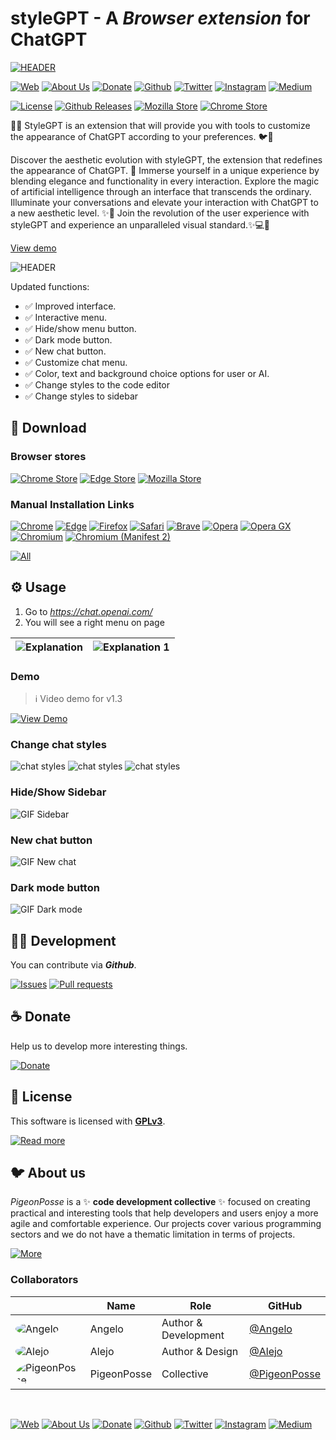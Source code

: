 <!-- PIGEONPOSSE START MARK -->
<!--

██████╗ ██╗ ██████╗ ███████╗ ██████╗ ███╗   ██╗                     
██╔══██╗██║██╔════╝ ██╔════╝██╔═══██╗████╗  ██║                     
██████╔╝██║██║  ███╗█████╗  ██║   ██║██╔██╗ ██║                     
██╔═══╝ ██║██║   ██║██╔══╝  ██║   ██║██║╚██╗██║                     
██║     ██║╚██████╔╝███████╗╚██████╔╝██║ ╚████║                     
╚═╝     ╚═╝ ╚═════╝ ╚══════╝ ╚═════╝ ╚═╝  ╚═══╝                     
                                                                    
██████╗  ██████╗ ███████╗███████╗███████╗                           
██╔══██╗██╔═══██╗██╔════╝██╔════╝██╔════╝                           
██████╔╝██║   ██║███████╗███████╗█████╗                             
██╔═══╝ ██║   ██║╚════██║╚════██║██╔══╝                             
██║     ╚██████╔╝███████║███████║███████╗                           
╚═╝      ╚═════╝ ╚══════╝╚══════╝╚══════╝                           
                                                                                                                                        
                                                                    
█████╗█████╗█████╗█████╗█████╗█████╗█████╗█████╗                    
╚════╝╚════╝╚════╝╚════╝╚════╝╚════╝╚════╝╚════╝                    
                                                                                                                                        
                                                                    
███████╗████████╗██╗   ██╗██╗     ███████╗ ██████╗ ██████╗ ████████╗
██╔════╝╚══██╔══╝╚██╗ ██╔╝██║     ██╔════╝██╔════╝ ██╔══██╗╚══██╔══╝
███████╗   ██║    ╚████╔╝ ██║     █████╗  ██║  ███╗██████╔╝   ██║   
╚════██║   ██║     ╚██╔╝  ██║     ██╔══╝  ██║   ██║██╔═══╝    ██║   
███████║   ██║      ██║   ███████╗███████╗╚██████╔╝██║        ██║   
╚══════╝   ╚═╝      ╚═╝   ╚══════╝╚══════╝ ╚═════╝ ╚═╝        ╚═╝                        
                                                
VERSION: 	1.3.5 
REPOSITORY: https://github.com/pigeonposse/stylegpt
AUTHORS: 
	- Angelo (https://github.com/angelespejo)
	- Alejo (https://github.com/alejomalia)

DEVELOPED BY PIGEONPOSSE 🐦🌈

-->
<!-- PIGEONPOSSE END MARK -->

# styleGPT -  A _Browser extension_ for ChatGPT

<!-- PIGEONPOSSE START HEADER -->

[![HEADER](docs/banner.png)](https://www.youtube.com/watch?v=Nh1DvI3p0p8)

[![Web](https://img.shields.io/badge/Web-grey?style=for-the-badge&logoColor=white)](https://pigeonposse.com)
[![About Us](https://img.shields.io/badge/About%20Us-grey?style=for-the-badge&logoColor=white)](https://pigeonposse.com/?popup=about)
[![Donate](https://img.shields.io/badge/Donate-pink?style=for-the-badge&logoColor=white)](https://pigeonposse.com/?popup=donate)
[![Github](https://img.shields.io/badge/Github-black?style=for-the-badge&logo=github&logoColor=white)](https://github.com/pigeonposse)
[![Twitter](https://img.shields.io/badge/Twitter-black?style=for-the-badge&logo=twitter&logoColor=white)](https://twitter.com/pigeonposse_)
[![Instagram](https://img.shields.io/badge/Instagram-black?style=for-the-badge&logo=instagram&logoColor=white)](https://www.instagram.com/pigeon.posse/)
[![Medium](https://img.shields.io/badge/Medium-black?style=for-the-badge&logo=medium&logoColor=white)](https://medium.com/@pigeonposse)

[![License](https://img.shields.io/github/license/pigeonposse/stylegpt?color=green&style=for-the-badge&logoColor=white)](/LICENSE)
[![Github Releases](https://img.shields.io/github/package-json/v/pigeonposse/stylegpt?color=blue&style=for-the-badge&logoColor=white)](https://github.com/pigeonposse/stylegpt/releases)
[![Mozilla Store](https://img.shields.io/amo/v/{8f0f11ab-1cc1-4db9-81a3-251de69235d9}?color=blue&style=for-the-badge&logo=firefoxbrowser&logoColor=white)](https://addons.mozilla.org/firefox/addon/stylegpt/)
[![Chrome Store](https://img.shields.io/chrome-web-store/v/khoggafmiibmeihpkpbkllkkdfhmokoj?color=blue&style=for-the-badge&logo=googlechrome&logoColor=white)](https://chrome.google.com/webstore/detail/stylegpt/khoggafmiibmeihpkpbkllkkdfhmokoj)

🤖🧩 StyleGPT is an extension that will provide you with tools to customize the appearance of ChatGPT according to your preferences. 🐦🌈

Discover the aesthetic evolution with styleGPT, the extension that redefines the appearance of ChatGPT. 🚀 Immerse yourself in a unique experience by blending elegance and functionality in every interaction. Explore the magic of artificial intelligence through an interface that transcends the ordinary. Illuminate your conversations and elevate your interaction with ChatGPT to a new aesthetic level. ✨💬 Join the revolution of the user experience with styleGPT and experience an unparalleled visual standard.✨💻🌈

[View demo](https://www.youtube.com/watch?v=Nh1DvI3p0p8)

![HEADER](docs/demo/preview.png)

Updated functions:

- ✅ Improved interface.
- ✅ Interactive menu.
- ✅ Hide/show menu button.
- ✅ Dark mode button.
- ✅ New chat button.
- ✅ Customize chat menu.
- ✅ Color, text and background choice options for user or AI.
- ✅ Change styles to the code editor
- ✅ Change styles to sidebar

## 🧩 Download

### Browser stores

[![Chrome Store](https://img.shields.io/badge/Chrome%20Store-grey?style=for-the-badge&logo=googlechrome&logoColor=white)](https://chrome.google.com/webstore/detail/stylegpt/khoggafmiibmeihpkpbkllkkdfhmokoj)
[![Edge Store](https://img.shields.io/badge/Edge%20Store-grey?style=for-the-badge&logo=microsoftstore&logoColor=white)](https://microsoftedge.microsoft.com/addons/detail/stylegpt/)
[![Mozilla Store](https://img.shields.io/badge/Mozilla%20Store-grey?style=for-the-badge&logo=firefoxbrowser&logoColor=white)](https://addons.mozilla.org/firefox/addon/stylegpt/)

### Manual Installation Links

[![Chrome](https://img.shields.io/badge/Chrome-grey?style=for-the-badge&logo=googlechrome&logoColor=white)](https://github.com/pigeonposse/stylegpt/releases/download/1.3.5/chrome-stylegpt-1.3.5.zip)
[![Edge](https://img.shields.io/badge/Edge-grey?style=for-the-badge&logo=microsoftedge&logoColor=white)](https://github.com/pigeonposse/stylegpt/releases/download/1.3.5/edge-stylegpt-1.3.5.zip)
[![Firefox](https://img.shields.io/badge/Firefox-grey?style=for-the-badge&logo=firefoxbrowser&logoColor=white)](https://github.com/pigeonposse/stylegpt/releases/download/1.3.5/firefox-stylegpt-1.3.5.zip)
[![Safari](https://img.shields.io/badge/Safari-grey?style=for-the-badge&logo=safari&logoColor=white)](https://github.com/pigeonposse/stylegpt/releases/download/1.3.5/safari-stylegpt-1.3.5.zip)
[![Brave](https://img.shields.io/badge/Brave-grey?style=for-the-badge&logo=brave&logoColor=white)](https://github.com/pigeonposse/stylegpt/releases/download/1.3.5/brave-stylegpt-1.3.5.zip)
[![Opera](https://img.shields.io/badge/Opera-grey?style=for-the-badge&logo=opera&logoColor=white)](https://github.com/pigeonposse/stylegpt/releases/download/1.3.5/opera-stylegpt-1.3.5.zip)
[![Opera GX](https://img.shields.io/badge/Opera%20GX-grey?style=for-the-badge&logo=operagx&logoColor=white)](https://github.com/pigeonposse/stylegpt/releases/download/1.3.5/opera-gx-stylegpt-1.3.5.zip)
[![Chromium](https://img.shields.io/badge/Chromium-grey?style=for-the-badge&logo=googlechrome&logoColor=white)](https://github.com/pigeonposse/stylegpt/releases/download/1.3.5/chromium-stylegpt-1.3.5.zip)
[![Chromium (Manifest 2)](https://img.shields.io/badge/Chromium%20(Manifest%202)-grey?style=for-the-badge&logo=googlechrome&logoColor=white)](https://github.com/pigeonposse/stylegpt/releases/download/1.3.5/chromium-mv2-stylegpt-1.3.5.zip)

[![All](https://img.shields.io/badge/All-black?style=for-the-badge&logoColor=white)](https://github.com/pigeonposse/stylegpt/releases)

<!-- PIGEONPOSSE END HEADER -->

## ⚙️ Usage

1. Go to _<https://chat.openai.com/>_
2. You will see a right menu on page

| ![Explanation](docs/demo/explanation.png) | ![Explanation 1](docs/demo/explanation-1.png) |
| ------------------------- | ------------------------- |

### Demo

> ℹ️ Video demo for v1.3

[![View Demo](docs/demo/video-capture.png)](https://www.youtube.com/watch?v=Nh1DvI3p0p8)

### Change chat styles

![chat styles](docs/demo/chat-styles-1.png)
![chat styles](docs/demo/chat-styles-2.png)
![chat styles](docs/demo/chat-styles-3.png)

<!-- ![GIF chat styles](docs/demo/chat-styles.gif) -->

### Hide/Show Sidebar

![GIF Sidebar](docs/demo/sidebar.gif)

### New chat button

![GIF New chat](docs/demo/new-chat.gif)

### Dark mode button

![GIF Dark mode](docs/demo/dark-mode.gif)

<!-- PIGEONPOSSE START ORG -->

## 👨‍💻 Development

You can contribute via **_Github_**.

[![Issues](https://img.shields.io/badge/Issues-grey?style=for-the-badge)](https://github.com/pigeonposse/stylegpt/issues)
[![Pull requests](https://img.shields.io/badge/Pulls-grey?style=for-the-badge)](https://github.com/pigeonposse/stylegpt/pulls)

## ☕ Donate

Help us to develop more interesting things.

[![Donate](https://img.shields.io/badge/Donate-grey?style=for-the-badge)](https://pigeonposse.com/?popup=donate)

## 📜 License

This software is licensed with **[GPLv3](/LICENSE)**.

[![Read more](https://img.shields.io/badge/Read-more-grey?style=for-the-badge)](/LICENSE)

## 🐦 About us

_PigeonPosse_ is a ✨ **code development collective** ✨ focused on creating practical and interesting tools that help developers and users enjoy a more agile and comfortable experience. Our projects cover various programming sectors and we do not have a thematic limitation in terms of projects.

[![More](https://img.shields.io/badge/Read-more-grey?style=for-the-badge)](https://github.com/PigeonPosse/PigeonPosse)

### Collaborators

|                                                                                    | Name        | Role         | GitHub                                         |
| ---------------------------------------------------------------------------------- | ----------- | ------------ | ---------------------------------------------- |
| <img src="https://github.com/angelespejo.png?size=72" alt="Angelo" style="border-radius:100%"/> | Angelo |   Author & Development   | [@Angelo](https://github.com/angelespejo) |
| <img src="https://github.com/alejomalia.png?size=72" alt="Alejo" style="border-radius:100%"/> | Alejo |   Author & Design   | [@Alejo](https://github.com/alejomalia) |
| <img src="https://github.com/PigeonPosse.png?size=72" alt="PigeonPosse" style="border-radius:100%"/> | PigeonPosse | Collective | [@PigeonPosse](https://github.com/PigeonPosse) |

</br>

<p align="center">

[![Web](https://img.shields.io/badge/Web-grey?style=for-the-badge&logoColor=white)](https://pigeonposse.com)
[![About Us](https://img.shields.io/badge/About%20Us-grey?style=for-the-badge&logoColor=white)](https://pigeonposse.com/?popup=about)
[![Donate](https://img.shields.io/badge/Donate-pink?style=for-the-badge&logoColor=white)](https://pigeonposse.com/?popup=donate)
[![Github](https://img.shields.io/badge/Github-black?style=for-the-badge&logo=github&logoColor=white)](https://github.com/pigeonposse)
[![Twitter](https://img.shields.io/badge/Twitter-black?style=for-the-badge&logo=twitter&logoColor=white)](https://twitter.com/pigeonposse_)
[![Instagram](https://img.shields.io/badge/Instagram-black?style=for-the-badge&logo=instagram&logoColor=white)](https://www.instagram.com/pigeon.posse/)
[![Medium](https://img.shields.io/badge/Medium-black?style=for-the-badge&logo=medium&logoColor=white)](https://medium.com/@pigeonposse)

</p>
<!-- PIGEONPOSSE END ORG -->
